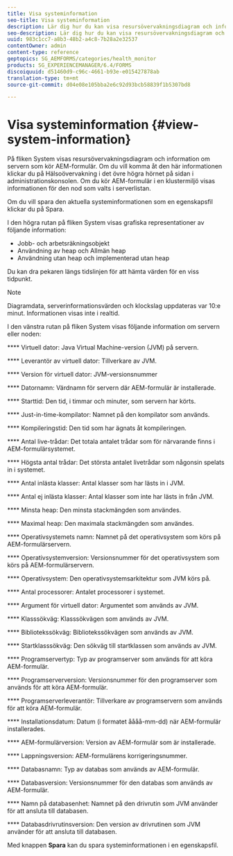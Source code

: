 ```yaml
---
title: Visa systeminformation
seo-title: Visa systeminformation
description: Lär dig hur du kan visa resursövervakningsdiagram och information om servern som kör AEM-formulär.
seo-description: Lär dig hur du kan visa resursövervakningsdiagram och information om servern som kör AEM-formulär.
uuid: 983c1cc7-a8b3-48b2-a4c8-7b28a2e32537
contentOwner: admin
content-type: reference
geptopics: SG_AEMFORMS/categories/health_monitor
products: SG_EXPERIENCEMANAGER/6.4/FORMS
discoiquuid: d51460d9-c96c-4661-b93e-e015427878ab
translation-type: tm+mt
source-git-commit: d04e08e105bba2e6c92d93bcb58839f1b5307bd8

---
```



# Visa systeminformation {#view-system-information}

På fliken System visas resursövervakningsdiagram och information om servern som kör AEM-formulär. Om du vill komma åt den här informationen klickar du på Hälsoövervakning i det övre högra hörnet på sidan i administrationskonsolen. Om du kör AEM-formulär i en klustermiljö visas informationen för den nod som valts i serverlistan.

Om du vill spara den aktuella systeminformationen som en egenskapsfil klickar du på Spara.

I den högra rutan på fliken System visas grafiska representationer av följande information:

* Jobb- och arbetsräkningsobjekt
* Användning av heap och Allmän heap
* Användning utan heap och implementerad utan heap

Du kan dra pekaren längs tidslinjen för att hämta värden för en viss tidpunkt.

>[!NOTE]
>
>Diagramdata, serverinformationsvärden och klockslag uppdateras var 10:e minut. Informationen visas inte i realtid.

I den vänstra rutan på fliken System visas följande information om servern eller noden:

**** Virtuell dator: Java Virtual Machine-version (JVM) på servern.

**** Leverantör av virtuell dator: Tillverkare av JVM.

**** Version för virtuell dator: JVM-versionsnummer

**** Datornamn: Värdnamn för servern där AEM-formulär är installerade.

**** Starttid: Den tid, i timmar och minuter, som servern har körts.

**** Just-in-time-kompilator: Namnet på den kompilator som används.

**** Kompileringstid: Den tid som har ägnats åt kompileringen.

**** Antal live-trådar: Det totala antalet trådar som för närvarande finns i AEM-formulärsystemet.

**** Högsta antal trådar: Det största antalet livetrådar som någonsin spelats in i systemet.

**** Antal inlästa klasser: Antal klasser som har lästs in i JVM.

**** Antal ej inlästa klasser: Antal klasser som inte har lästs in från JVM.

**** Minsta heap: Den minsta stackmängden som användes.

**** Maximal heap: Den maximala stackmängden som användes.

**** Operativsystemets namn: Namnet på det operativsystem som körs på AEM-formulärservern.

**** Operativsystemversion: Versionsnummer för det operativsystem som körs på AEM-formulärservern.

**** Operativsystem: Den operativsystemsarkitektur som JVM körs på.

**** Antal processorer: Antalet processorer i systemet.

**** Argument för virtuell dator: Argumentet som används av JVM.

**** Klasssökväg: Klasssökvägen som används av JVM.

**** Bibliotekssökväg: Bibliotekssökvägen som används av JVM.

**** Startklasssökväg: Den sökväg till startklassen som används av JVM.

**** Programservertyp: Typ av programserver som används för att köra AEM-formulär.

**** Programserverversion: Versionsnummer för den programserver som används för att köra AEM-formulär.

**** Programserverleverantör: Tillverkare av programservern som används för att köra AEM-formulär.

**** Installationsdatum: Datum (i formatet åååå-mm-dd) när AEM-formulär installerades.

**** AEM-formulärversion: Version av AEM-formulär som är installerade.

**** Lappningsversion: AEM-formulärens korrigeringsnummer.

**** Databasnamn: Typ av databas som används av AEM-formulär.

**** Databasversion: Versionsnummer för den databas som används av AEM-formulär.

**** Namn på databasenhet: Namnet på den drivrutin som JVM använder för att ansluta till databasen.

**** Databasdrivrutinsversion: Den version av drivrutinen som JVM använder för att ansluta till databasen.

Med knappen **Spara** kan du spara systeminformationen i en egenskapsfil.
